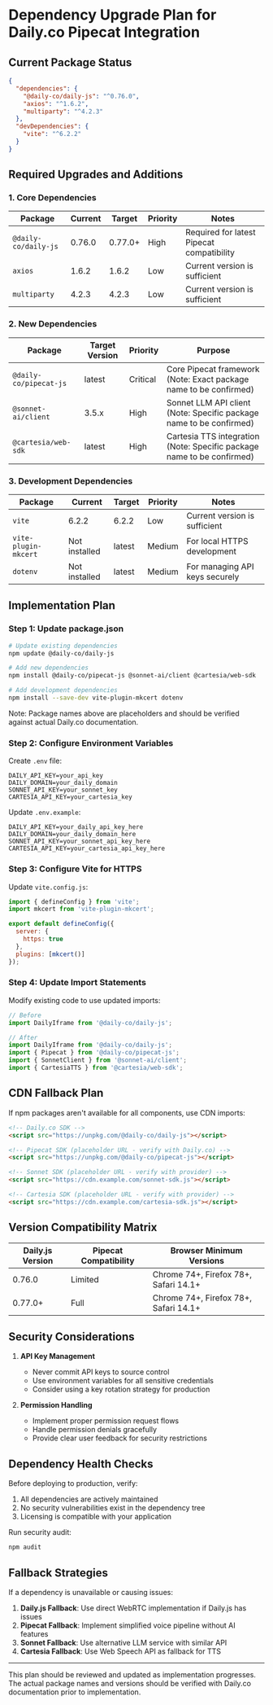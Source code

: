# Dependency Upgrade Plan for Daily.co Pipecat Integration

## Current Package Status

```json
{
  "dependencies": {
    "@daily-co/daily-js": "^0.76.0",
    "axios": "^1.6.2",
    "multiparty": "^4.2.3"
  },
  "devDependencies": {
    "vite": "^6.2.2"
  }
}
```

## Required Upgrades and Additions

### 1. Core Dependencies

| Package | Current | Target | Priority | Notes |
|---------|---------|--------|----------|-------|
| `@daily-co/daily-js` | 0.76.0 | 0.77.0+ | High | Required for latest Pipecat compatibility |
| `axios` | 1.6.2 | 1.6.2 | Low | Current version is sufficient |
| `multiparty` | 4.2.3 | 4.2.3 | Low | Current version is sufficient |

### 2. New Dependencies

| Package | Target Version | Priority | Purpose |
|---------|----------------|----------|---------|
| `@daily-co/pipecat-js` | latest | Critical | Core Pipecat framework (Note: Exact package name to be confirmed) |
| `@sonnet-ai/client` | 3.5.x | High | Sonnet LLM API client (Note: Specific package name to be confirmed) |
| `@cartesia/web-sdk` | latest | High | Cartesia TTS integration (Note: Specific package name to be confirmed) |

### 3. Development Dependencies

| Package | Current | Target | Priority | Notes |
|---------|---------|--------|----------|-------|
| `vite` | 6.2.2 | 6.2.2 | Low | Current version is sufficient |
| `vite-plugin-mkcert` | Not installed | latest | Medium | For local HTTPS development |
| `dotenv` | Not installed | latest | Medium | For managing API keys securely |

## Implementation Plan

### Step 1: Update package.json

```bash
# Update existing dependencies
npm update @daily-co/daily-js

# Add new dependencies
npm install @daily-co/pipecat-js @sonnet-ai/client @cartesia/web-sdk

# Add development dependencies
npm install --save-dev vite-plugin-mkcert dotenv
```

Note: Package names above are placeholders and should be verified against actual Daily.co documentation.

### Step 2: Configure Environment Variables

Create `.env` file:
```
DAILY_API_KEY=your_api_key
DAILY_DOMAIN=your_daily_domain
SONNET_API_KEY=your_sonnet_key
CARTESIA_API_KEY=your_cartesia_key
```

Update `.env.example`:
```
DAILY_API_KEY=your_daily_api_key_here
DAILY_DOMAIN=your_daily_domain_here
SONNET_API_KEY=your_sonnet_api_key_here
CARTESIA_API_KEY=your_cartesia_api_key_here
```

### Step 3: Configure Vite for HTTPS

Update `vite.config.js`:

```javascript
import { defineConfig } from 'vite';
import mkcert from 'vite-plugin-mkcert';

export default defineConfig({
  server: {
    https: true
  },
  plugins: [mkcert()]
});
```

### Step 4: Update Import Statements

Modify existing code to use updated imports:

```javascript
// Before
import DailyIframe from '@daily-co/daily-js';

// After
import DailyIframe from '@daily-co/daily-js';
import { Pipecat } from '@daily-co/pipecat-js';
import { SonnetClient } from '@sonnet-ai/client';
import { CartesiaTTS } from '@cartesia/web-sdk';
```

## CDN Fallback Plan

If npm packages aren't available for all components, use CDN imports:

```html
<!-- Daily.co SDK -->
<script src="https://unpkg.com/@daily-co/daily-js"></script>

<!-- Pipecat SDK (placeholder URL - verify with Daily.co) -->
<script src="https://unpkg.com/@daily-co/pipecat-js"></script>

<!-- Sonnet SDK (placeholder URL - verify with provider) -->
<script src="https://cdn.example.com/sonnet-sdk.js"></script>

<!-- Cartesia SDK (placeholder URL - verify with provider) -->
<script src="https://cdn.example.com/cartesia-sdk.js"></script>
```

## Version Compatibility Matrix

| Daily.js Version | Pipecat Compatibility | Browser Minimum Versions |
|------------------|---------------------|--------------------------|
| 0.76.0 | Limited | Chrome 74+, Firefox 78+, Safari 14.1+ |
| 0.77.0+ | Full | Chrome 74+, Firefox 78+, Safari 14.1+ |

## Security Considerations

1. **API Key Management**
   - Never commit API keys to source control
   - Use environment variables for all sensitive credentials
   - Consider using a key rotation strategy for production

2. **Permission Handling**
   - Implement proper permission request flows
   - Handle permission denials gracefully
   - Provide clear user feedback for security restrictions

## Dependency Health Checks

Before deploying to production, verify:

1. All dependencies are actively maintained
2. No security vulnerabilities exist in the dependency tree
3. Licensing is compatible with your application

Run security audit:
```bash
npm audit
```

## Fallback Strategies

If a dependency is unavailable or causing issues:

1. **Daily.js Fallback**: Use direct WebRTC implementation if Daily.js has issues
2. **Pipecat Fallback**: Implement simplified voice pipeline without AI features
3. **Sonnet Fallback**: Use alternative LLM service with similar API
4. **Cartesia Fallback**: Use Web Speech API as fallback for TTS

---

This plan should be reviewed and updated as implementation progresses. The actual package names and versions should be verified with Daily.co documentation prior to implementation.

